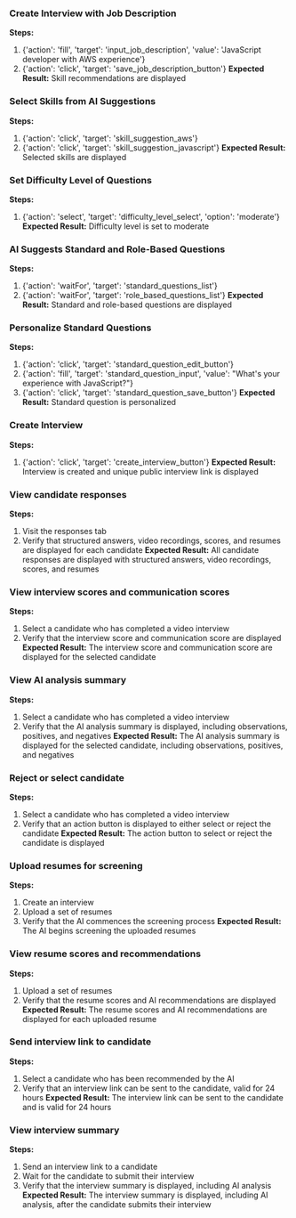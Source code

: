 ### Create Interview with Job Description
**Steps:**
1. {'action': 'fill', 'target': 'input_job_description', 'value': 'JavaScript developer with AWS experience'}
2. {'action': 'click', 'target': 'save_job_description_button'}
**Expected Result:** Skill recommendations are displayed

### Select Skills from AI Suggestions
**Steps:**
1. {'action': 'click', 'target': 'skill_suggestion_aws'}
2. {'action': 'click', 'target': 'skill_suggestion_javascript'}
**Expected Result:** Selected skills are displayed

### Set Difficulty Level of Questions
**Steps:**
1. {'action': 'select', 'target': 'difficulty_level_select', 'option': 'moderate'}
**Expected Result:** Difficulty level is set to moderate

### AI Suggests Standard and Role-Based Questions
**Steps:**
1. {'action': 'waitFor', 'target': 'standard_questions_list'}
2. {'action': 'waitFor', 'target': 'role_based_questions_list'}
**Expected Result:** Standard and role-based questions are displayed

### Personalize Standard Questions
**Steps:**
1. {'action': 'click', 'target': 'standard_question_edit_button'}
2. {'action': 'fill', 'target': 'standard_question_input', 'value': "What's your experience with JavaScript?"}
3. {'action': 'click', 'target': 'standard_question_save_button'}
**Expected Result:** Standard question is personalized

### Create Interview
**Steps:**
1. {'action': 'click', 'target': 'create_interview_button'}
**Expected Result:** Interview is created and unique public interview link is displayed

### View candidate responses
**Steps:**
1. Visit the responses tab
2. Verify that structured answers, video recordings, scores, and resumes are displayed for each candidate
**Expected Result:** All candidate responses are displayed with structured answers, video recordings, scores, and resumes

### View interview scores and communication scores
**Steps:**
1. Select a candidate who has completed a video interview
2. Verify that the interview score and communication score are displayed
**Expected Result:** The interview score and communication score are displayed for the selected candidate

### View AI analysis summary
**Steps:**
1. Select a candidate who has completed a video interview
2. Verify that the AI analysis summary is displayed, including observations, positives, and negatives
**Expected Result:** The AI analysis summary is displayed for the selected candidate, including observations, positives, and negatives

### Reject or select candidate
**Steps:**
1. Select a candidate who has completed a video interview
2. Verify that an action button is displayed to either select or reject the candidate
**Expected Result:** The action button to select or reject the candidate is displayed

### Upload resumes for screening
**Steps:**
1. Create an interview
2. Upload a set of resumes
3. Verify that the AI commences the screening process
**Expected Result:** The AI begins screening the uploaded resumes

### View resume scores and recommendations
**Steps:**
1. Upload a set of resumes
2. Verify that the resume scores and AI recommendations are displayed
**Expected Result:** The resume scores and AI recommendations are displayed for each uploaded resume

### Send interview link to candidate
**Steps:**
1. Select a candidate who has been recommended by the AI
2. Verify that an interview link can be sent to the candidate, valid for 24 hours
**Expected Result:** The interview link can be sent to the candidate and is valid for 24 hours

### View interview summary
**Steps:**
1. Send an interview link to a candidate
2. Wait for the candidate to submit their interview
3. Verify that the interview summary is displayed, including AI analysis
**Expected Result:** The interview summary is displayed, including AI analysis, after the candidate submits their interview

